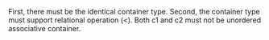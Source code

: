 First, there must be the identical container type. Second, the container type must support relational operation (<). Both c1 and c2 must not be unordered associative container.
